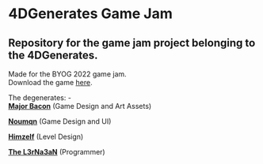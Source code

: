 # 4DGenerates Game Jam
## Repository for the game jam project belonging to the 4DGenerates.
Made for the BYOG 2022 game jam.<br>
Download the game [here](https://majorbacon.itch.io/may-eye-take-your-order).

The degenerates: -<br>
**[Major Bacon](https://github.com/Major8acon)** (Game Design and Art Assets)

**[Noumqn](https://github.com/noumqn)** (Game Design and UI)

**[Himzelf](https://github.com/JonathanJoS)** (Level Design)

**[The L3rNa3aN](https://github.com/The-L3rNa3aN)** (Programmer)
